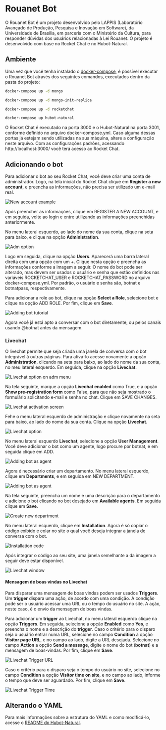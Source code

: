 # Rouanet Bot

O Rouanet Bot é um projeto desenvolvido pelo LAPPIS (Laboratório Avançado de Produção, Pesquisa e Inovação em Software), da Universidade
de Brasília, em parceria com o Ministério da Cultura, para responder dúvidas dos usuários relacionadas à Lei Rouanet.
O projeto é desenvolvido com base no Rocket Chat e no Hubot-Natural.

## Ambiente

Uma vez que você tenha instalado o [docker-compose](https://docs.docker.com/compose/install/), é possível executar o Rouanet Bot através dos seguintes comandos,
executados dentro da pasta do projeto:

```sh
docker-compose up -d mongo
```
```sh
docker-compose up -d mongo-init-replica
```
```sh
docker-compose up -d rocketchat
```
```sh
docker-compose up hubot-natural
```
  
    
O Rocket Chat é executado na porta 3000 e o Hubot-Natural na porta 3001, conforme definido no arquivo docker-compose.yml. Caso alguma dessas portas 
já estejam sendo utilizadas na sua máquina, altere a configuração neste arquivo.
Com as configurações padrões, acessando http://localhost:3000/ você terá acesso ao Rocket Chat.

## Adicionando o bot

Para adicionar o bot ao seu Rocket Chat, você deve criar uma conta de administrador. Logo, na tela inicial do Rocket Chat clique em 
**Register a new account**, e preencha as informações, não precisa ser utilizado um e-mail real.

![New account example](https://gitlab.com/lappis-unb/minc/rouanet-bot/wikis/new_account.png)

Após preencher as informações, clique em REGISTER A NEW ACCOUNT, e em seguida, volte ao login e entre utilizando as 
informações preenchidas anteriormente.

No menu lateral esquerdo, ao lado do nome da sua conta, clique na seta para baixo, e clique na opção **Administration**.

![Adm option](https://gitlab.com/lappis-unb/minc/rouanet-bot/wikis/adm_sidebar.png)

Logo em seguida, clique na opção **Users**. Aparecerá uma barra lateral direita com uma opção com um +. Clique nesta opção e preencha as informações 
conforme a imagem a seguir. O nome do bot pode ser alterado, mas devem ser usados o usuário e senha que estão definidos nas variáveis
ROCKETCHAT_USER e ROCKETCHAT_PASSWORD no arquivo docker-compose.yml. Por padrão, o usuário e senha são, botnat e botnatpass, respectivamente.

Para adicionar a role ao bot, clique na opção **Select a Role**, selecione bot e clique na opção ADD ROLE. Por fim, clique em **Save**.

![Adding bot tutorial](https://gitlab.com/lappis-unb/minc/rouanet-bot/wikis/adding_bot.png)

Agora você já está apto a conversar com o bot diretamente, ou pelos canais usando @botnat antes da mensagem.

### Livechat

O livechat permite que seja criada uma janela de conversa com o bot integrável à outras páginas. Para ativá-lo acesse novamente a opção 
**Administration**, clicando na seta para baixo, ao lado do nome da sua conta, no meu lateral esquerdo. Em seguida, clique na opção **Livechat**.

![Livechat option on adm menu](https://gitlab.com/lappis-unb/minc/rouanet-bot/wikis/livechat_sidebar.png)

Na tela seguinte, marque a opção **Livechat enabled** como True, e a opção **Show pre-registration form** como False, para que não seja mostrado
o formulário solicitando e-mail e senha no chat. Clique em SAVE CHANGES.

![Livechat activation screen](https://gitlab.com/lappis-unb/minc/rouanet-bot/wikis/active_livechat.png)

Fehe o menu lateral esquerdo de administração e clique novamente na seta para baixo, ao lado do nome da sua conta. Clique na opção **Livechat**.

![Livechat option](https://gitlab.com/lappis-unb/minc/rouanet-bot/wikis/livechat_option.png)

No menu lateral esquerdo **Livechat**, selecione a opção **User Management**. Você deve adicionar o bot como um agente, logo procure por botnat, 
e em seguida clique em ADD.

![Adding bot as agent](https://gitlab.com/lappis-unb/minc/rouanet-bot/wikis/add_agent.png)

Agora é necessário criar um departamento. No menu lateral esquerdo, clique em **Departments**, e em seguida em NEW DEPARTMENT.

![Adding bot as agent](https://gitlab.com/lappis-unb/minc/rouanet-bot/wikis/new_department.png)

Na tela seguinte, preencha um nome e uma descrição para o departamento e adicione o bot clicando no bot desejado em **Available agents**.
Em seguida clique em **Save**.

![Create new department](https://gitlab.com/lappis-unb/minc/rouanet-bot/wikis/add_agent_to_department.png)

No menu lateral esquerdo, clique em **Installation**. Agora é só copiar o código exibido e colar no site o qual você deseja integrar 
a janela de conversa com o bot.

![Installation code](https://gitlab.com/lappis-unb/minc/rouanet-bot/wikis/installation.png)

Após integrar o código ao seu site, uma janela semelhante a da imagem a seguir deve estar disponível.

![Livechat window](https://gitlab.com/lappis-unb/minc/rouanet-bot/wikis/livechat.png)

#### Mensagem de boas vindas no Livechat

Para disparar uma mensagem de boas vindas podem ser usados **Triggers**. Um **trigger** dispara uma ação, de acordo com uma condição. A condição pode ser o usuário acessar uma URL ou o tempo do usuário no site. A ação, neste caso, é o envio da mensagem de boas vindas.

Para adicionar um **trigger** ao Livechat, no menu lateral esquerdo clique na opção **Triggers**. Em seguida, selecione a opção **Enabled** como **Yes**, e preencha o nome e a descrição do **trigger**. Caso o critério para o disparo seja o usuário entrar numa URL, selecione no campo **Condition** a opção **Visitor page URL**, e no campo ao lado, digite a URL desejada.
Selecione no campo **Action** a opção **Send a message**, digite o nome do bot (**botnat**) e a mensagem de boas-vindas. Por fim, clique em **Save**.

![Livechat Trigger URL](https://gitlab.com/lappis-unb/minc/rouanet-bot/wikis/trigger_url.png)

Caso o critério para o disparo seja o tempo do usuário no site, selecione no campo **Condition** a opção **Visitor time on site**, e no campo ao lado, informe o tempo que deve ser aguardado. Por fim, clique em **Save**.

![Livechat Trigger Time](https://gitlab.com/lappis-unb/minc/rouanet-bot/wikis/trigger_time.png)

## Alterando o YAML

Para mais informações sobre a estrutura do YAML e como modificá-lo, acesse o [README do Hubot-Natural](https://github.com/RocketChat/hubot-natural/blob/master/README.md).
